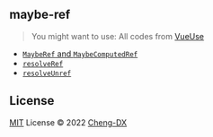 ## maybe-ref
> You might want to use:
> All codes from [VueUse](https://github.com/vueuse/vueuse)
- [`MaybeRef` and `MaybeComputedRef`](src/types/index.ts)
- [`resolveRef`](src/resolveRef/index.md)
- [`resolveUnref`](src/resolveUnref/index.md)

## License
[MIT](./LICENSE) License © 2022 [Cheng-DX](https://github.com/Cheng-DX)
